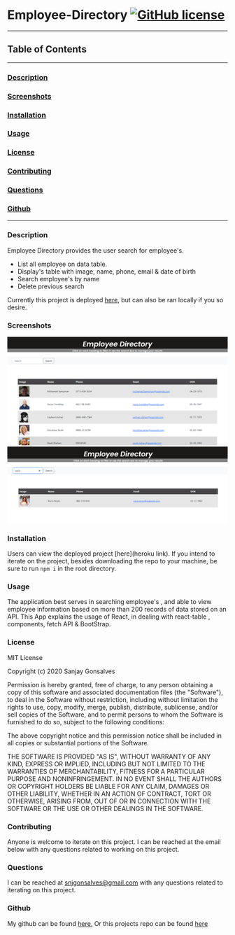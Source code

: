 # Employee-Directory [![GitHub license](https://img.shields.io/github/license/Naereen/StrapDown.js.svg)](https://github.com/Naereen/StrapDown.js/blob/master/LICENSE)

---

## Table of Contents

---

### [Description](#Description)

### [Screenshots](#Screenshots)

### [Installation](#Installation)

### [Usage](#Usage)

### [License](#License)

### [Contributing](#Contributing)

### [Questions](#Questions)

### [Github](#Github)

---

### <a name="Description"></a>Description

Employee Directory provides the user search for employee's.

- List all employee on data table.
- Display's table with image, name, phone, email & date of birth
- Search employee's by name
- Delete previous search

Currently this project is deployed [here](), but can also be ran locally if you so desire.

### <a name="Screenshots"></a>Screenshots

![Intro](employee-directory\public\Intro.jpg)
![Search](employee-directory\public\Search.png)

### <a name="Installation"></a>Installation

Users can view the deployed project [here](heroku link). If you intend to iterate on the project, besides downloading the repo to your machine, be sure to run `npm i` in the root directory.

### <a name="Usage"></a>Usage

The application best serves in searching employee's , and able to view employee information based on more than 200 records of data stored on an API.
This App explains the usage of React, in dealing with react-table , components, fetch API & BootStrap.

### <a name="License"></a>License

MIT License

Copyright (c) 2020 Sanjay Gonsalves

Permission is hereby granted, free of charge, to any person obtaining a copy
of this software and associated documentation files (the "Software"), to deal
in the Software without restriction, including without limitation the rights
to use, copy, modify, merge, publish, distribute, sublicense, and/or sell
copies of the Software, and to permit persons to whom the Software is
furnished to do so, subject to the following conditions:

The above copyright notice and this permission notice shall be included in all
copies or substantial portions of the Software.

THE SOFTWARE IS PROVIDED "AS IS", WITHOUT WARRANTY OF ANY KIND, EXPRESS OR
IMPLIED, INCLUDING BUT NOT LIMITED TO THE WARRANTIES OF MERCHANTABILITY,
FITNESS FOR A PARTICULAR PURPOSE AND NONINFRINGEMENT. IN NO EVENT SHALL THE
AUTHORS OR COPYRIGHT HOLDERS BE LIABLE FOR ANY CLAIM, DAMAGES OR OTHER
LIABILITY, WHETHER IN AN ACTION OF CONTRACT, TORT OR OTHERWISE, ARISING FROM,
OUT OF OR IN CONNECTION WITH THE SOFTWARE OR THE USE OR OTHER DEALINGS IN THE
SOFTWARE.

### <a name="Contributing"></a>Contributing

Anyone is welcome to iterate on this project. I can be reached at the email below with any questions related to working on this project.

### <a name="Questions"></a>Questions

I can be reached at snjgonsalves@gmail.com with any questions related to iterating on this project.

### <a name="Github"></a>Github

My github can be found [here.](https://github.com/sanjay1626) Or this projects repo can be found [here](https://github.com/sanjay1626/Employee-Directory.git)
